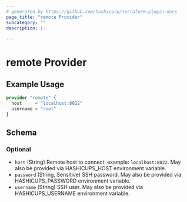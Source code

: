 ```yaml
---
# generated by https://github.com/hashicorp/terraform-plugin-docs
page_title: "remote Provider"
subcategory: ""
description: |-
  
---
```


# remote Provider



## Example Usage

```terraform
provider "remote" {
  host     = "localhost:8022"
  username = "root"
}
```

<!-- schema generated by tfplugindocs -->
## Schema

### Optional

- `host` (String) Remote host to connect. example: `localhost:8022`. May also be provided via HASHICUPS_HOST environment variable.
- `password` (String, Sensitive) SSH password. May also be provided via HASHICUPS_PASSWORD environment variable.
- `username` (String) SSH user. May also be provided via HASHICUPS_USERNAME environment variable.
